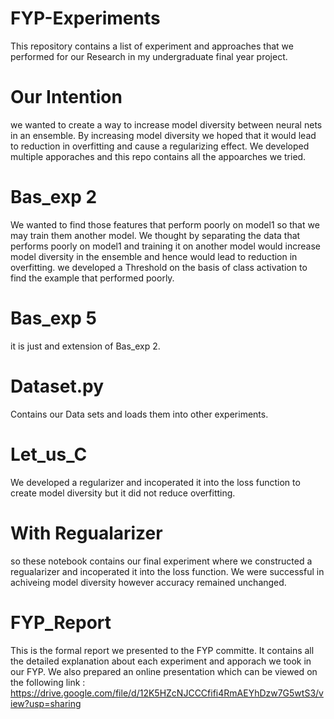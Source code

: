 # FYP-Experiments
This repository contains a list of experiment and approaches that we performed for our Research in my undergraduate final year project.  

# Our Intention 
we wanted to create a way to increase model diversity between neural nets in an ensemble. By increasing model diversity
we hoped that it would lead to reduction in overfitting and cause a regularizing effect. We developed multiple apporaches and this 
repo contains all the appoarches we tried.

# Bas_exp 2
We wanted to find those features that perform poorly on model1 so that we may train them another model. 
We thought by separating the data that performs poorly on model1 and training it on another model would 
increase model diversity in the ensemble and hence would lead to reduction in overfitting. we developed a 
Threshold on the basis of class activation to find the example that performed poorly.

# Bas_exp 5
it is just and extension of Bas_exp 2. 

# Dataset.py
Contains our Data sets and loads them into other experiments.

# Let_us_C
We developed a regularizer and incoperated it into the loss function to create model diversity but it did not reduce overfitting.

# With Regualarizer
so these notebook contains our final experiment where we constructed a regualarizer and incoperated it into the loss function. 
We were successful in achiveing model diversity however accuracy remained unchanged.

# FYP_Report 
This is the formal report we presented to the FYP committe. It contains all the detailed explanation about each experiment and apporach we took in our FYP. We also prepared an online presentation which can be viewed on the following link :
https://drive.google.com/file/d/12K5HZcNJCCCfifi4RmAEYhDzw7G5wtS3/view?usp=sharing


 
